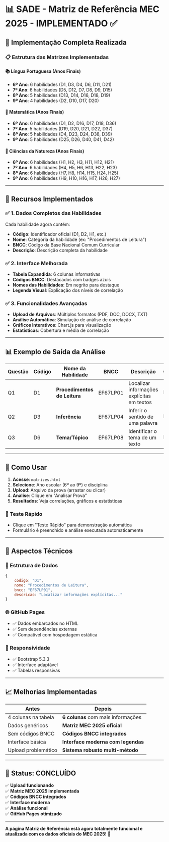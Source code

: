 # 📊 SADE - Matriz de Referência MEC 2025 - IMPLEMENTADO ✅

## 🎯 **Implementação Completa Realizada**

### 📋 **Estrutura das Matrizes Implementadas**

#### **📚 Língua Portuguesa (Anos Finais)**
- **6º Ano**: 6 habilidades (D1, D3, D4, D6, D11, D21)
- **7º Ano**: 6 habilidades (D5, D12, D7, D8, D9, D15)
- **8º Ano**: 5 habilidades (D13, D14, D16, D18, D19)
- **9º Ano**: 4 habilidades (D2, D10, D17, D20)

#### **🔢 Matemática (Anos Finais)**
- **6º Ano**: 6 habilidades (D1, D2, D16, D17, D18, D36)
- **7º Ano**: 5 habilidades (D19, D20, D21, D22, D37)
- **8º Ano**: 5 habilidades (D4, D23, D24, D38, D39)
- **9º Ano**: 5 habilidades (D25, D26, D40, D41, D42)

#### **🔬 Ciências da Natureza (Anos Finais)**
- **6º Ano**: 6 habilidades (H1, H2, H3, H11, H12, H21)
- **7º Ano**: 6 habilidades (H4, H5, H6, H13, H22, H23)
- **8º Ano**: 6 habilidades (H7, H8, H14, H15, H24, H25)
- **9º Ano**: 6 habilidades (H9, H10, H16, H17, H26, H27)

---

## 🚀 **Recursos Implementados**

### ✅ **1. Dados Completos das Habilidades**
Cada habilidade agora contém:
- **Código**: Identificador oficial (D1, D2, H1, etc.)
- **Nome**: Categoria da habilidade (ex: "Procedimentos de Leitura")
- **BNCC**: Código da Base Nacional Comum Curricular
- **Descrição**: Descrição completa da habilidade

### ✅ **2. Interface Melhorada**
- **Tabela Expandida**: 6 colunas informativas
- **Códigos BNCC**: Destacados com badges azuis
- **Nomes das Habilidades**: Em negrito para destaque
- **Legenda Visual**: Explicação dos níveis de correlação

### ✅ **3. Funcionalidades Avançadas**
- **Upload de Arquivos**: Múltiplos formatos (PDF, DOC, DOCX, TXT)
- **Análise Automática**: Simulação de análise de correlação
- **Gráficos Interativos**: Chart.js para visualização
- **Estatísticas**: Cobertura e média de correlação

---

## 📊 **Exemplo de Saída da Análise**

| Questão | Código | Nome da Habilidade | BNCC | Descrição | Correlação |
|---------|--------|--------------------|------|-----------|------------|
| Q1 | D1 | **Procedimentos de Leitura** | EF67LP01 | Localizar informações explícitas em textos | 📈 85% |
| Q2 | D3 | **Inferência** | EF67LP04 | Inferir o sentido de uma palavra | 📊 72% |
| Q3 | D6 | **Tema/Tópico** | EF67LP08 | Identificar o tema de um texto | 📉 68% |

---

## 🎯 **Como Usar**

1. **Acesse**: `matrizes.html`
2. **Selecione**: Ano escolar (6º ao 9º) e disciplina
3. **Upload**: Arquivo da prova (arrastar ou clicar)
4. **Analise**: Clique em "Analisar Prova"
5. **Resultados**: Veja correlações, gráficos e estatísticas

### 🧪 **Teste Rápido**
- Clique em "Teste Rápido" para demonstração automática
- Formulário é preenchido e análise executada automaticamente

---

## 🔧 **Aspectos Técnicos**

### **📁 Estrutura de Dados**
```javascript
{
    codigo: "D1",
    nome: "Procedimentos de Leitura", 
    bncc: "EF67LP01",
    descricao: "Localizar informações explícitas..."
}
```

### **🌐 GitHub Pages**
- ✅ Dados embarcados no HTML
- ✅ Sem dependências externas
- ✅ Compatível com hospedagem estática

### **📱 Responsividade**
- ✅ Bootstrap 5.3.3
- ✅ Interface adaptável
- ✅ Tabelas responsivas

---

## 📈 **Melhorias Implementadas**

| Antes | Depois |
|-------|---------|
| 4 colunas na tabela | **6 colunas** com mais informações |
| Dados genéricos | **Matriz MEC 2025 oficial** |
| Sem códigos BNCC | **Códigos BNCC integrados** |
| Interface básica | **Interface moderna com legendas** |
| Upload problemático | **Sistema robusto multi-método** |

---

## 🎉 **Status: CONCLUÍDO**

✅ **Upload funcionando**  
✅ **Matriz MEC 2025 implementada**  
✅ **Códigos BNCC integrados**  
✅ **Interface moderna**  
✅ **Análise funcional**  
✅ **GitHub Pages otimizado**

---

**A página Matriz de Referência está agora totalmente funcional e atualizada com os dados oficiais do MEC 2025!** 🚀
